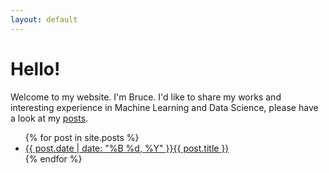 ```yaml
---
layout: default
---
```


# Hello!

Welcome to my website. I'm Bruce. I'd like to share my works and interesting experience in Machine Learning and Data Science, please have a look at my [posts](/posts/post_home/).


<ul>
  {% for post in site.posts %}
    <li>
      <a href="{{ post.url }}">{{ post.date | date: "%B %d, %Y" }}{{ post.title }}</a>
    </li>
  {% endfor %}
</ul>
